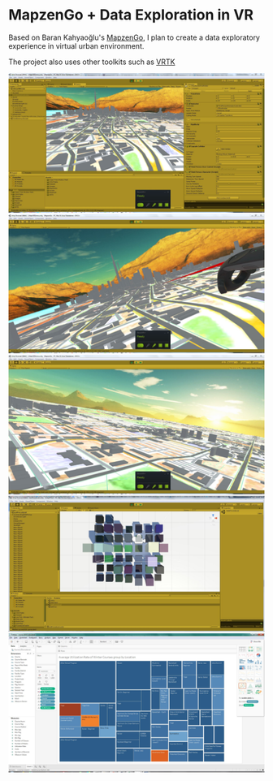 # MapzenGo + Data Exploration in VR
Based on Baran Kahyaoğlu's [MapzenGo](http://barankahyaoglu.com/dev/), I plan to create a data exploratory experience in virtual urban environment.

The project also uses other toolkits such as [VRTK](https://github.com/thestonefox/VRTK)

![Toronto 1](https://github.com/Minsheng/MapzenGo/blob/prototype_demo_nov/Assets/Images/urban-1.JPG)
![Dash Teleport](https://github.com/Minsheng/MapzenGo/blob/prototype_demo_nov/Assets/Images/urban-2.JPG)
![Toronto 2](https://github.com/Minsheng/MapzenGo/blob/prototype_demo_nov/Assets/Images/urban-3.JPG)
![Visualize Toronto ward data](https://github.com/Minsheng/MapzenGo/blob/prototype_demo_nov/Assets/Images/vr-census-cubes-1.JPG)
![Visualize registered program data in Tableau](https://github.com/Minsheng/MapzenGo/blob/prototype_demo_nov/Assets/Images/avg-ur-plus-wl-winter-tm.JPG)
